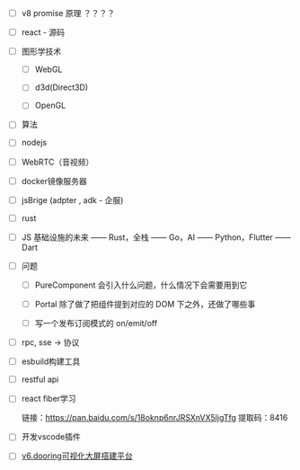 - [ ] v8 promise 原理 ？？？？

- [ ] react - 源码

- [ ] 图形学技术
  
  - [ ] WebGL
  
  - [ ] d3d(Direct3D)
  
  - [ ] OpenGL

- [ ] 算法

- [ ] nodejs

- [ ] WebRTC（音视频）

- [ ] docker镜像服务器

- [ ] jsBrige (adpter , adk - 企服)

- [ ] rust

- [ ] JS 基础设施的未来 —— Rust，全栈 —— Go，AI —— Python，Flutter —— Dart

- [ ] 问题
  
  - [ ] PureComponent 会引入什么问题，什么情况下会需要用到它
  
  - [ ] Portal 除了做了把组件提到对应的 DOM 下之外，还做了哪些事
  
  - [ ] 写一个发布订阅模式的 on/emit/off

- [ ] rpc, sse -> 协议

- [ ] esbuild构建工具

- [ ] restful api

- [ ] react fiber学习
  
  链接：https://pan.baidu.com/s/18oknp6nrJRSXnVX5ljgTfg 
  提取码：8416 

- [ ] 开发vscode插件

- [ ] [v6.dooring可视化大屏搭建平台](http://cms.zhikume.cn/beta/template)
